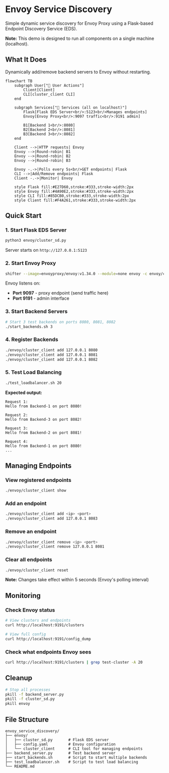 # Envoy Service Discovery

Simple dynamic service discovery for Envoy Proxy using a Flask-based Endpoint Discovery Service (EDS).

**Note:** This demo is designed to run all components on a single machine (localhost).

## What It Does

Dynamically add/remove backend servers to Envoy without restarting.

```mermaid
flowchart TB
    subgraph User["👤 User Actions"]
        Client[Client]
        CLI[cluster_client CLI]
    end
    
    subgraph Services["🔧 Services (all on localhost)"]
        Flask[Flask EDS Server<br/>:5123<br/>Manages endpoints]
        Envoy[Envoy Proxy<br/>:9097 traffic<br/>:9191 admin]
        
        B1[Backend 1<br/>:8080]
        B2[Backend 2<br/>:8081]
        B3[Backend 3<br/>:8082]
    end
    
    Client -->|HTTP requests| Envoy
    Envoy -->|Round-robin| B1
    Envoy -->|Round-robin| B2
    Envoy -->|Round-robin| B3
    
    Envoy -.->|Polls every 5s<br/>GET endpoints| Flask
    CLI -->|Add/Remove endpoints| Flask
    Client -.->|Monitor| Envoy
    
    style Flask fill:#E27D60,stroke:#333,stroke-width:2px
    style Envoy fill:#4A90E2,stroke:#333,stroke-width:2px
    style CLI fill:#85DCB0,stroke:#333,stroke-width:2px
    style Client fill:#F4A261,stroke:#333,stroke-width:2px
```

## Quick Start

### 1. Start Flask EDS Server

```bash
python3 envoy/cluster_sd.py
```

Server starts on `http://127.0.0.1:5123`

### 2. Start Envoy Proxy

```bash
shifter --image=envoyproxy/envoy:v1.34.0 --module=none envoy -c envoy/config.yaml
```

Envoy listens on:
- **Port 9097** - proxy endpoint (send traffic here)
- **Port 9191** - admin interface

### 3. Start Backend Servers

```bash
# Start 3 test backends on ports 8080, 8081, 8082
./start_backends.sh 3
```

### 4. Register Backends

```bash
./envoy/cluster_client add 127.0.0.1 8080
./envoy/cluster_client add 127.0.0.1 8081
./envoy/cluster_client add 127.0.0.1 8082
```

### 5. Test Load Balancing

```bash
./test_loadbalancer.sh 20
```

**Expected output:**
```
Request 1:
Hello from Backend-1 on port 8080!

Request 2:
Hello from Backend-3 on port 8082!

Request 3:
Hello from Backend-2 on port 8081!

Request 4:
Hello from Backend-1 on port 8080!
...
```

## Managing Endpoints

### View registered endpoints
```bash
./envoy/cluster_client show
```

### Add an endpoint
```bash
./envoy/cluster_client add <ip> <port>
./envoy/cluster_client add 127.0.0.1 8083
```

### Remove an endpoint
```bash
./envoy/cluster_client remove <ip> <port>
./envoy/cluster_client remove 127.0.0.1 8081
```

### Clear all endpoints
```bash
./envoy/cluster_client reset
```

**Note:** Changes take effect within 5 seconds (Envoy's polling interval)

## Monitoring

### Check Envoy status
```bash
# View clusters and endpoints
curl http://localhost:9191/clusters

# View full config
curl http://localhost:9191/config_dump
```

### Check what endpoints Envoy sees
```bash
curl http://localhost:9191/clusters | grep test-cluster -A 20
```

## Cleanup

```bash
# Stop all processes
pkill -f backend_server.py
pkill -f cluster_sd.py
pkill envoy
```

## File Structure

```
envoy_service_discovery/
├── envoy/
│   ├── cluster_sd.py       # Flask EDS server
│   ├── config.yaml         # Envoy configuration
│   └── cluster_client      # CLI tool for managing endpoints
├── backend_server.py       # Test backend server
├── start_backends.sh       # Script to start multiple backends
├── test_loadbalancer.sh    # Script to test load balancing
└── README.md
```
